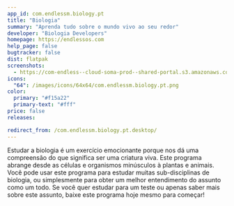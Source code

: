 ```yaml
---
app_id: com.endlessm.biology.pt
title: "Biologia"
summary: "Aprenda tudo sobre o mundo vivo ao seu redor"
developer: "Biologia Developers"
homepage: https://endlessos.com
help_page: false
bugtracker: false
dist: flatpak
screenshots:
  - https://com-endless--cloud-soma-prod--shared-portal.s3.amazonaws.com/apps.246.screenshots.9bee96ae-90d5-450d-a346-2226fc8a9398_201810181856081313.png
icons:
  "64": /images/icons/64x64/com.endlessm.biology.pt.png
color:
  primary: "#f15a22"
  primary-text: "#fff"
price: false
releases:

redirect_from: /com.endlessm.biology.pt.desktop/
---
```


<p>Estudar a biologia é um exercício emocionante porque nos dá uma compreensão do que significa ser uma criatura viva. Este programa abrange desde as células e organismos minúsculos à plantas e animais. Você pode usar este programa para estudar muitas sub-disciplinas de biologia, ou simplesmente para obter um melhor entendimento do assunto como um todo. Se você quer estudar para um teste ou apenas saber mais sobre este assunto, baixe este programa hoje mesmo para começar!</p>